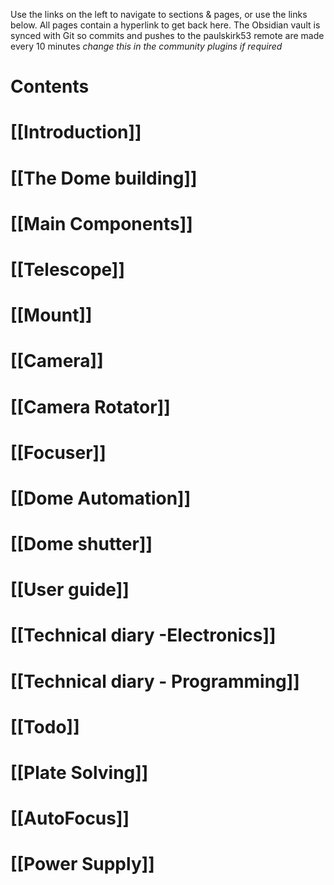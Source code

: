 Use the links on the left to navigate to sections & pages, or use the links below. All pages contain a hyperlink to get back here.
The Obsidian vault is synced with Git so commits and pushes to the paulskirk53 remote are made every 10 minutes *change this in the community plugins if required*

# Contents
# [[Introduction]]
# [[The Dome building]]
# [[Main Components]]
# [[Telescope]]
# [[Mount]]
# [[Camera]]
# [[Camera Rotator]]
# [[Focuser]]
# [[Dome  Automation]]
# [[Dome shutter]]

# [[User guide]]

# [[Technical diary -Electronics]]

# [[Technical diary - Programming]]

# [[Todo]]

# [[Plate Solving]]
# [[AutoFocus]]

# [[Power Supply]]








